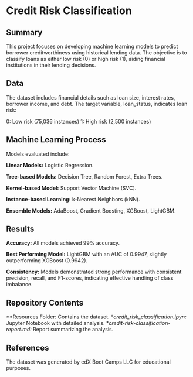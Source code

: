 # Credit Risk Classification

## Summary
This project focuses on developing machine learning models to predict borrower creditworthiness using historical lending data. The objective is to classify loans as either low risk (0) or high risk (1), aiding financial institutions in their lending decisions.

## Data
The dataset includes financial details such as loan size, interest rates, borrower income, and debt. The target variable, loan_status, indicates loan risk:

0: Low risk (75,036 instances)
1: High risk (2,500 instances)

## Machine Learning Process
Models evaluated include:

  **Linear Models:** Logistic Regression.

  **Tree-based Models:** Decision Tree, Random Forest, Extra Trees.

  **Kernel-based Model:** Support Vector Machine (SVC).

  **Instance-based Learning:** k-Nearest Neighbors (kNN).

  **Ensemble Models:** AdaBoost, Gradient Boosting, XGBoost, LightGBM.

## Results
  **Accuracy:** All models achieved 99% accuracy.

  **Best Performing Model:** LightGBM with an AUC of 0.9947, slightly outperforming XGBoost (0.9942).

  **Consistency:** Models demonstrated strong performance with consistent precision, recall, and F1-scores, indicating effective handling of class imbalance.

## Repository Contents
**Resources Folder: Contains the dataset.
**credit_risk_classification.ipyn:* Jupyter Notebook with detailed analysis.
**credit-risk-classification-report.md:* Report summarizing the analysis.

## References
The dataset was generated by edX Boot Camps LLC for educational purposes.
